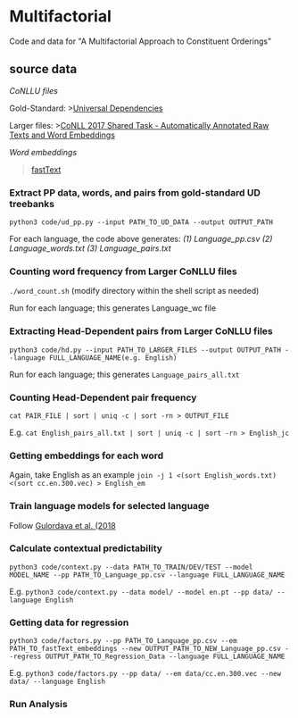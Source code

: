 # Multifactorial
 Code and data for "A Multifactorial Approach to Constituent Orderings"

## source data

*CoNLLU files*
 
Gold-Standard: >[Universal Dependencies](https://github.com/UniversalDependencies)

Larger files: >[CoNLL 2017 Shared Task - Automatically Annotated Raw Texts and Word Embeddings](https://lindat.mff.cuni.cz/repository/xmlui/handle/11234/1-1989)  


*Word embeddings*

 >[fastText](https://fasttext.cc/docs/en/crawl-vectors.html)
 
### Extract PP data, words, and pairs from gold-standard UD treebanks ###
```python3 code/ud_pp.py --input PATH_TO_UD_DATA --output OUTPUT_PATH```

For each language, the code above generates:
*(1) Language_pp.csv*
*(2) Language_words.txt*
*(3) Language_pairs.txt*

### Counting word frequency from Larger CoNLLU files ###
```./word_count.sh``` (modify directory within the shell script as needed)

Run for each language; this generates Language_wc file

### Extracting Head-Dependent pairs from Larger CoNLLU files ###
```python3 code/hd.py --input PATH_TO_LARGER_FILES --output OUTPUT_PATH --language FULL_LANGUAGE_NAME(e.g. English)```

Run for each language; this generates ```Language_pairs_all.txt```

### Counting Head-Dependent pair frequency ###
```cat PAIR_FILE | sort | uniq -c | sort -rn > OUTPUT_FILE```

E.g. ```cat English_pairs_all.txt | sort | uniq -c | sort -rn > English_jc```

### Getting embeddings for each word ###
Again, take English as an example ```join -j 1 <(sort English_words.txt) <(sort cc.en.300.vec) > English_em```

### Train language models for selected language ###
Follow [Gulordava et al. (2018](https://github.com/facebookresearch/colorlessgreenRNNs)

### Calculate contextual predictability ###
```python3 code/context.py --data PATH_TO_TRAIN/DEV/TEST --model MODEL_NAME --pp PATH_TO_Language_pp.csv --language FULL_LANGUAGE_NAME```

E.g. ```python3 code/context.py --data model/ --model en.pt --pp data/ --language English```


### Getting data for regression ###
```python3 code/factors.py --pp PATH_TO_Language_pp.csv --em PATH_TO_fastText_embeddings --new OUTPUT_PATH_TO_NEW_Language_pp.csv --regress OUTPUT_PATH_TO_Regression_Data --language FULL_LANGUAGE_NAME```

E.g. ```python3 code/factors.py --pp data/ --em data/cc.en.300.vec --new data/ --language English```

### Run Analysis ###
